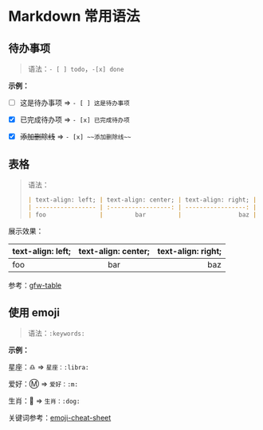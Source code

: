 # Markdown 常用语法

## 待办事项

> 语法：`- [ ] todo`，`-[x] done`

**示例：**

- [ ] 这是待办事项 => `- [ ] 这是待办事项`

- [x] 已完成待办项 => `- [x] 已完成待办项`

- [x] ~~添加删除线~~ => `- [x] ~~添加删除线~~`

## 表格

> 语法：
>
> ```md
> | text-align: left; | text-align: center; | text-align: right; |
> | ----------------- | :-----------------: | -----------------: |
> | foo               |         bar         |                baz |
> ```

展示效果：

| text-align: left; | text-align: center; | text-align: right; |
| ----------------- | :-----------------: | -----------------: |
| foo               |         bar         |                baz |

参考：[gfw-table](https://github.github.com/gfm/#tables-extension-)

## 使用 emoji

> 语法：`:keywords:`

**示例：**

星座：:libra: => `星座：:libra:`

爱好：:m: => `爱好：:m:`

生肖：:dog: => `生肖：:dog:`

关键词参考：[emoji-cheat-sheet](https://www.webfx.com/tools/emoji-cheat-sheet/)
